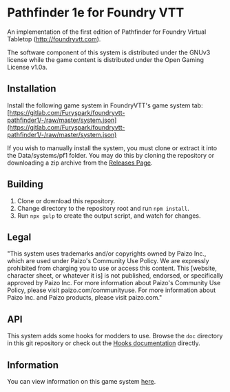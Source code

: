 # Pathfinder 1e for Foundry VTT

An implementation of the first edition of Pathfinder for Foundry Virtual
Tabletop (http://foundryvtt.com).

The software component of this system is distributed under the GNUv3 license
while the game content is distributed under the Open Gaming License v1.0a.

## Installation

Install the following game system in FoundryVTT's game system tab: [https://gitlab.com/Furyspark/foundryvtt-pathfinder1/-/raw/master/system.json](https://gitlab.com/Furyspark/foundryvtt-pathfinder1/-/raw/master/system.json)

If you wish to manually install the system, you must clone or extract it into
the Data/systems/pf1 folder. You may do this by cloning the repository or
downloading a zip archive from the [Releases Page](https://gitlab.com/Furyspark/foundryvtt-pathfinder1/-/releases).

## Building

1. Clone or download this repository.
2. Change directory to the repository root and run `npm install`.
3. Run `npx gulp` to create the output script, and watch for changes.

## Legal

"This system uses trademarks and/or copyrights owned by Paizo Inc., which are used under Paizo's Community Use Policy. We are expressly prohibited from charging you to use or access this content. This [website, character sheet, or whatever it is] is not published, endorsed, or specifically approved by Paizo Inc. For more information about Paizo's Community Use Policy, please visit paizo.com/communityuse. For more information about Paizo Inc. and Paizo products, please visit paizo.com."

## API

This system adds some hooks for modders to use. Browse the `doc` directory in this git repository or check out the [Hooks documentation](https://gitlab.com/Furyspark/foundryvtt-pathfinder1/-/blob/master/doc/hooks.md) directly.

## Information

You can view information on this game system [here](https://furyspark.gitlab.io/foundryvtt-pathfinder1-doc/).
